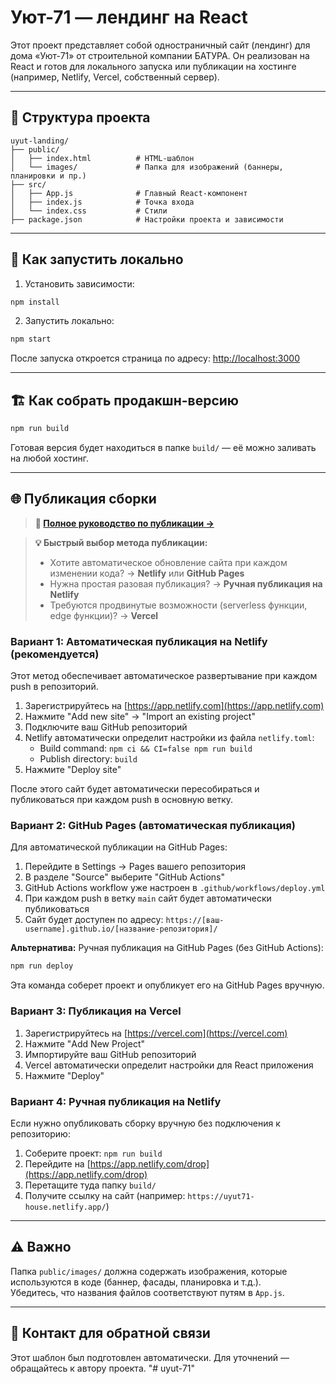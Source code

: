 
# Уют-71 — лендинг на React

Этот проект представляет собой одностраничный сайт (лендинг) для дома «Уют-71» от строительной компании БАТУРА. Он реализован на React и готов для локального запуска или публикации на хостинге (например, Netlify, Vercel, собственный сервер).

---

## 📁 Структура проекта

```
uyut-landing/
├── public/
│   ├── index.html          # HTML-шаблон
│   └── images/             # Папка для изображений (баннеры, планировки и пр.)
├── src/
│   ├── App.js              # Главный React-компонент
│   ├── index.js            # Точка входа
│   └── index.css           # Стили
├── package.json            # Настройки проекта и зависимости
```

---

## 🚀 Как запустить локально

1. Установить зависимости:

```bash
npm install
```

2. Запустить локально:

```bash
npm start
```

После запуска откроется страница по адресу: [http://localhost:3000](http://localhost:3000)

---

## 🏗 Как собрать продакшн-версию

```bash
npm run build
```

Готовая версия будет находиться в папке `build/` — её можно заливать на любой хостинг.

---

## 🌐 Публикация сборки

> **📖 [Полное руководство по публикации →](DEPLOYMENT.md)**

> **💡 Быстрый выбор метода публикации:**
> - Хотите автоматическое обновление сайта при каждом изменении кода? → **Netlify** или **GitHub Pages**
> - Нужна простая разовая публикация? → **Ручная публикация на Netlify**
> - Требуются продвинутые возможности (serverless функции, edge функции)? → **Vercel**

### Вариант 1: Автоматическая публикация на Netlify (рекомендуется)

Этот метод обеспечивает автоматическое развертывание при каждом push в репозиторий.

1. Зарегистрируйтесь на [https://app.netlify.com](https://app.netlify.com)
2. Нажмите "Add new site" → "Import an existing project"
3. Подключите ваш GitHub репозиторий
4. Netlify автоматически определит настройки из файла `netlify.toml`:
   - Build command: `npm ci && CI=false npm run build`
   - Publish directory: `build`
5. Нажмите "Deploy site"

После этого сайт будет автоматически пересобираться и публиковаться при каждом push в основную ветку.

### Вариант 2: GitHub Pages (автоматическая публикация)

Для автоматической публикации на GitHub Pages:

1. Перейдите в Settings → Pages вашего репозитория
2. В разделе "Source" выберите "GitHub Actions"
3. GitHub Actions workflow уже настроен в `.github/workflows/deploy.yml`
4. При каждом push в ветку `main` сайт будет автоматически публиковаться
5. Сайт будет доступен по адресу: `https://[ваш-username].github.io/[название-репозитория]/`

**Альтернатива:** Ручная публикация на GitHub Pages (без GitHub Actions):
```bash
npm run deploy
```
Эта команда соберет проект и опубликует его на GitHub Pages вручную.

### Вариант 3: Публикация на Vercel

1. Зарегистрируйтесь на [https://vercel.com](https://vercel.com)
2. Нажмите "Add New Project"
3. Импортируйте ваш GitHub репозиторий
4. Vercel автоматически определит настройки для React приложения
5. Нажмите "Deploy"

### Вариант 4: Ручная публикация на Netlify

Если нужно опубликовать сборку вручную без подключения к репозиторию:

1. Соберите проект: `npm run build`
2. Перейдите на [https://app.netlify.com/drop](https://app.netlify.com/drop)
3. Перетащите туда папку `build/`
4. Получите ссылку на сайт (например: `https://uyut71-house.netlify.app/`)

---

## ⚠️ Важно

Папка `public/images/` должна содержать изображения, которые используются в коде (баннер, фасады, планировка и т.д.).  
Убедитесь, что названия файлов соответствуют путям в `App.js`.

---

## 👤 Контакт для обратной связи

Этот шаблон был подготовлен автоматически. Для уточнений — обращайтесь к автору проекта.
"# uyut-71" 
